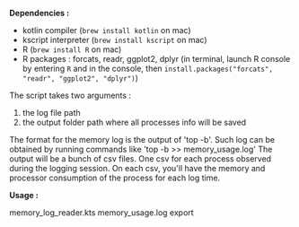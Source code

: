 __Dependencies :__

- kotlin compiler (`brew install kotlin` on mac)
- kscript interpreter (`brew install kscript` on mac)
- R (`brew install R` on mac)
- R packages : forcats, readr, ggplot2, dplyr (in terminal, launch R console by entering `R` and in the console, then `install.packages("forcats", "readr", "ggplot2", "dplyr")`)


The script takes two arguments :
  1. the log file path
  2. the output folder path where all processes info will be saved

The format for the memory log is the output of 'top -b'. Such log can be obtained by running commands like 'top -b >> memory_usage.log'
The output will be a bunch of csv files. One csv for each process observed during the logging session. On each csv, you'll have the memory and processor consumption of the process for each log time.

__Usage :__

memory_log_reader.kts memory_usage.log export